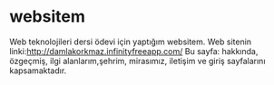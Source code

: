 # websitem
Web teknolojileri dersi ödevi için yaptığım websitem.
Web sitenin linki:http://damlakorkmaz.infinityfreeapp.com/
Bu sayfa: hakkında, özgeçmiş, ilgi alanlarım,şehrim, mirasımız, iletişim ve giriş sayfalarını kapsamaktadır.

